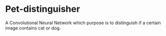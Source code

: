 # Pet-distinguisher
A Convolutional Neural Network which purpose is to distinguish if a certain image contains cat or dog. 
